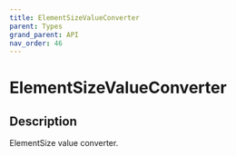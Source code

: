 ```yaml
---
title: ElementSizeValueConverter
parent: Types
grand_parent: API
nav_order: 46
---
```


# ElementSizeValueConverter

## Description

ElementSize value converter.
